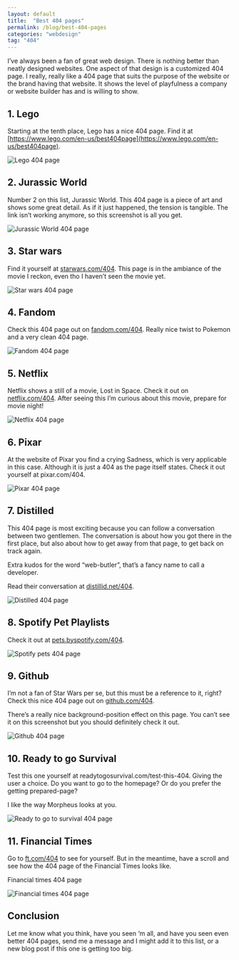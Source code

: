 ```yaml
---
layout: default
title:  "Best 404 pages"
permalink: /blog/best-404-pages
categories: "webdesign"
tag: "404"
---
```


I’ve always been a fan of great web design. There is nothing better than neatly designed websites. One aspect of that design is a customized 404 page. I really, really like a 404 page that suits the purpose of the website or the brand having that website. It shows the level of playfulness a company or website builder has and is willing to show.

## 1. Lego

Starting at the tenth place, Lego has a nice 404 page. Find it at [https://www.lego.com/en-us/best404page](https://www.lego.com/en-us/best404page).

![Lego 404 page](/assets/images/lego.com-en-us-best404page.png)

## 2. Jurassic World

Number 2 on this list, Jurassic World. This 404 page is a piece of art and shows some great detail. As if it just happened, the tension is tangible. The link isn’t working anymore, so this screenshot is all you get.

![Jurassic World 404 page](/assets/images/404-jurassic-world.png)

## 3. Star wars

Find it yourself at [starwars.com/404](starwars.com/404). This page is in the ambiance of the movie I reckon, even tho I haven’t seen the movie yet.

![Star wars 404 page](/assets/images/starwars.com-404.png)

## 4. Fandom

Check this 404 page out on [fandom.com/404](fandom.com/404). Really nice twist to Pokemon and a very clean 404 page.

![Fandom 404 page](/assets/images/fandom.com-404.png)

## 5. Netflix

Netflix shows a still of a movie, Lost in Space. Check it out on [netflix.com/404](netflix.com/404). After seeing this I’m curious about this movie, prepare for movie night!

![Netflix 404 page](/assets/images/netflix.com-404.png)

## 6. Pixar

At the website of Pixar you find a crying Sadness, which is very applicable in this case. Although it is just a 404 as the page itself states. Check it out yourself at pixar.com/404.

![Pixar 404 page](/assets/images/pixar.com-404.png)

## 7. Distilled

This 404 page is most exciting because you can follow a conversation between two gentlemen. The conversation is about how you got there in the first place, but also about how to get away from that page, to get back on track again.

Extra kudos for the word “web-butler”, that’s a fancy name to call a developer.

Read their conversation at [distillid.net/404](distillid.net/404).

![Distilled 404 page](/assets/images/404_page_not_found_Distilled.png)

## 8. Spotify Pet Playlists

Check it out at [pets.byspotify.com/404](pets.byspotify.com/404).

![Spotify pets 404 page](/assets/images/Woof_something_went_wrong_.png)

## 9. Github

I’m not a fan of Star Wars per se, but this must be a reference to it, right? Check this nice 404 page out on [github.com/404](github.com/404).

There’s a really nice background-position effect on this page. You can’t see it on this screenshot but you should definitely check it out.

![Github 404 page](/assets/images/github-com-404.png)

## 10. Ready to go Survival

Test this one yourself at readytogosurvival.com/test-this-404. Giving the user a choice. Do you want to go to the homepage? Or do you prefer the getting prepared-page?

I like the way Morpheus looks at you.

![Ready to go to survival 404 page](/assets/images/404_Page_Ready_To_Go_Survival.png)

## 11. Financial Times

Go to [ft.com/404](ft.com/404) to see for yourself. But in the meantime, have a scroll and see how the 404 page of the Financial Times looks like.

Financial times 404 page

![Financial times 404 page](/assets/images/FT.png)

## Conclusion

Let me know what you think, have you seen ‘m all, and have you seen even better 404 pages, send me a message and I might add it to this list, or a new blog post if this one is getting too big.
